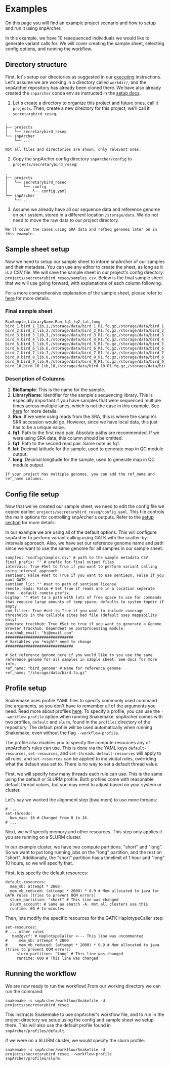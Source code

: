 # Examples
On this page you will find an example project scenario and how to setup and run it using snpArcher.

In this example, we have 10 resequenced individuals we would like to generate variant calls for. We will cover creating the sample sheet, selecting config options, and running the workflow.
## Directory structure
First, let's setup our directories as suggested in our [executing](./executing.md#optional-directory-setup) instructions. Let's assume we are working in a directory called `workdir/`, and the snpArcher repository has already been cloned there. We have also already created the `snparcher` conda env as instructed in the [setup docs](./setup.md#environment-setup).

1. Let's create a directory to organize this project and future ones, call it `projects`. Then, create a new directory for this project, we'll call it `secretarybird_reseq`. 
```
.
├── projects
│   └── secretarybird_reseq
└── snpArcher
    └── ...
```
```{note}
Not all files and directories are shown, only relevant ones. 
```
2. Copy the snpArcher config directory `snpArcher/config` to `projects/secretarybird_reseq`:
```
.
├── projects
│   └── secretarybird_reseq
│       └── config
│           └── config.yaml
└── snpArcher
    └── ...
```

3. Assume we already have all our sequence data and reference genome on our system, stored in a different location `/storage/data`. We do not need to move the raw data to our project directory. 
```{note}
We'll cover the cases using SRA data and refSeq genomes later on in this example.
```
## Sample sheet setup
Now we need to setup our sample sheet to inform snpArcher of our samples and their metadata. You can use any editor to create the sheet, as long as it is a CSV file. We will save the sample sheet in our project's config directory: `projects/secretarybird_reseq/samples.csv`. Below is the final sample sheet that we will use going forward, with explanations of each column following.

For a more comprehensive explanation of the sample sheet, please refer to [here](./setup.md#creating-a-sample-sheet) for more details.


### Final sample sheet
```
BioSample,LibraryName,Run,fq1,fq2,lat,long
bird_1,bird_1_lib,1,/storage/data/bird_1_R1.fq.gz,/storage/data/bird_1_R2.fq.gz,-8.758119,-36.280061
bird_2,bird_2_lib,2,/storage/data/bird_2_R1.fq.gz,/storage/data/bird_2_R2.fq.gz,-72.336165,35.751903
bird_3,bird_3_lib,3,/storage/data/bird_3_R1.fq.gz,/storage/data/bird_3_R2.fq.gz,-11.874137,-5.382251
bird_4,bird_4_lib,4,/storage/data/bird_4_R1.fq.gz,/storage/data/bird_4_R2.fq.gz,-73.235723,-145.261219
bird_5,bird_5_lib,5,/storage/data/bird_5_R1.fq.gz,/storage/data/bird_5_R2.fq.gz,88.08701,-52.658705
bird_6,bird_6_lib,6,/storage/data/bird_6_R1.fq.gz,/storage/data/bird_6_R2.fq.gz,69.640536,-12.971862
bird_7,bird_7_lib,7,/storage/data/bird_7_R1.fq.gz,/storage/data/bird_7_R2.fq.gz,18.608941,-100.485774
bird_8,bird_8_lib,8,/storage/data/bird_8_R1.fq.gz,/storage/data/bird_8_R2.fq.gz,-36.570632,-102.38721
bird_9,bird_9_lib,9,/storage/data/bird_9_R1.fq.gz,/storage/data/bird_9_R2.fq.gz,-88.592265,157.406505
bird_10,bird_10_lib,10,/storage/data/bird_10_R1.fq.gz,/storage/data/bird_10_R2.fq.gz,40.106437,-58.649016
```
### Description of Columns
1. **BioSample**: This is the name for the sample.
2. **LibraryName**: Identifier for the sample's sequencing library. This is especially important if you have samples that were sequenced multiple times across multiple lanes, which is not the case in this example. See [here](./setup.md#handling-samples-with-more-than-one-pair-of-reads) for more details.
3. **Run**: If we were using reads from the SRA, this is where the sample's SRR accession would go. However, since we have local data, this just has to be a unique value.
4. **fq1**: Path to the first read pair. Absolute paths are recommended. If we were using SRA data, this column should be omitted.
5. **fq1**: Path to the second read pair. Same note as fq1.
6. **lat**: Decimal latitude for the sample, used to generate map in QC module output.
6. **long**: Decimal longitude for the sample, used to generate map in QC module output. 

```{note}
If your project has multiple genomes, you can add the ref_name and ref_name columns.
```

## Config file setup
Now that we've created our sample sheet, we need to edit the config file we copied earlier: `projects/secretarybird_reseq/config.yaml`. This file controls the main options for controlling snpArcher's outputs. Refer to the [setup section](./setup.md#configuring-snparcher) for more details. 

In our example we are using all of the default options. This will configure snpArcher to perform variant calling using GATK with the scatter-by-intervals approach. Also, we have set our reference genome name and path since we want to use the same genome for all samples in our sample sheet.

```{yaml}
samples: "config/samples.csv" # path to the sample metadata CSV
final_prefix: "" # prefix for final output files
intervals: True #Set to True if you want to perform variant calling using interval approach.
sentieon: False #set to True if you want to use sentieon, False if you want GATK
sentieon_lic: "" #set to path of sentieon license
remote_reads: False # Set True if reads are in a location seperate from --default-remote-prefix.
bigtmp: "" #Set to a path with lots of free space to use for commands that require large amounts of temp space; defaults to system tmpdir if empty
cov_filter: True #set to True if you want to include coverage thresholds in the callable sites bed file (default uses mappability only)
generate_trackhub: True #Set to true if you want to generate a Genome Browser Trackhub. Dependent on postprocessing module.
trackhub_email: "hi@email.com"
##############################
# Variables you *might* need to change
##############################

# Set reference genome here if you would like to you use the same reference genome for all samples in sample sheet. See docs for more info.
ref_name: "bird_genome" # Name for reference genome
ref_name: "/storage/data/bird.fa.gz"
```

## Profile setup
Snakemake uses profile YAML files to specify commonly used command line arguments, so you don't have to remember all of the arguments you need. Read more about profiles [here](https://snakemake.readthedocs.io/en/stable/executing/cli.html#profiles). To specify a profile, you can use the `--workflow-profile` option when running Snakemake. snpArcher comes with two profiles, `default` and `slurm`, found in the `profiles` directory of the repository. The default profile will be used automatically when running Snakemake, even without the flag `--workflow-profile`. 

The profile also enables you to specify the compute resources any of snpArcher's rules can use. This is done via the YAML keys `default-resources`, `set-resources`, and `set-threads`. `default-resources` will apply to all rules, and `set-resources` can be applied to indiviudal rules, overriding what the default was set to. There is no way to set a default thread value. 

First, we will specify how many threads each rule can use. This is the same using the default or SLURM profile. Both profiles come with reasonable default thread values, but you may need to adjust based on your system or cluster. 

Let's say we wanted the alignment step (bwa mem) to use more threads:
```{yaml}
# ...
set-threads:
  bwa_map: 16 # Changed from 8 to 16.
# ...
```
Next, we will specify memory and other resources. This step only applies if you are running on a SLURM cluster.

In our example cluster, we have two compute partitions, "short" and "long". So we want to put long running jobs on the "long" partition, and the rest on "short". Additionally, the "short" partition has a timelimit of 1 hour and "long" 10 hours, so we will specify that. 

First, lets specify the default resources:
```{yaml}
default-resources:
  mem_mb: attempt * 2000
  mem_mb_reduced: (attempt * 2000) * 0.9 # Mem allocated to java for GATK rules (tries to prevent OOM errors)
  slurm_partition: "short" # This line was changed
  slurm_account: # Same as sbatch -A. Not all clusters use this.
  runtime: 60 # In minutes 
```
Then, lets modify the specific resources for the GATK HaplotypeCaller step:
```{yaml}
set-resources:
# ... other rules
   bam2gvcf: # HaplotypeCaller <--- This line was uncommented
#     mem_mb: attempt * 2000
#     mem_mb_reduced: (attempt * 2000) * 0.9 # Mem allocated to java (tries to prevent OOM errors)
     slurm_partition: "long" # This line was changed
     runtime: 600 # This line was changed
```

## Running the workflow
We are now ready to run the workflow! From our working directory we can run the command:
```
snakemake -s snpArcher/workflow/Snakefile -d projects/secretarybird_reseq
```
This instructs Snakemake to use snpArcher's workflow file, and to run in the project directory we setup using the config and sample sheet we setup there. This will also use the default profile found in `snpArcher/profiles/default`. 

If we were on a SLURM cluster, we would specify the slurm profile:
```
snakemake -s snpArcher/workflow/Snakefile -d projects/secretarybird_reseq --workflow-profile snpArcher/profiles/slurm
```